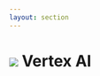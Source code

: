 ```yaml
---
layout: section
---
```


<h1 class="flex flex-items-center gap-2">
  <img src="/vertex-ai.svg" class="size-24"/>
  Vertex AI
</h1>

<!-- <style>

</style>

<h1 class="title flex flex-items-center gap-2">
  <img src="/vertex-ai.svg" class="size-16"/>
  Vertex AI
</h1> -->

<!--
<v-clicks>

- Vertex AI is a fully-managed
- Unified AI development platform for building and using generative AI
- Access and utilize Vertex AI Studio, Agent Builder, and 150+ foundation model
- The Vertex AI Gemini API gives you access to the latest generative AI models from Google

</v-clicks>
-->
